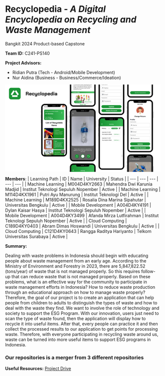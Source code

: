 # Recyclopedia - _A Digital Encyclopedia on Recycling and Waste Management_

Bangkit 2024 Product-based Capstone


**Team ID:** 
C241-PS140

**Project Advisors:**
- Ridian Putra (Tech - Android/Mobile Development)
- Nur Aidina (Business - Business/Commerce/Ideation)


<p align="center"><img align="center" src="https://raw.githubusercontent.com/Recyclopedia/.github/main/profile/Nude%20Neutral%20Aesthetic%20Minimalist%20Skincare%20Studio%20Phone%20Mockup%20Instagram%20Post%20(Presentation).png" /></p>


**Members**:
| Learning Path | ID |  Name | University | Status |
| --- | --- |  --- | --- |  --- |
| Machine Learning | M004D4KY2663 |  Mahendra Dwi Karunia Madjid | Institut Teknologi Sepuluh Nopember |  Active |
| Machine Learning | M114D4KX1961 |  Putri Ayu Manurung | Institut Teknologi Del |  Active |
| Machine Learning | M189D4KX2525 |  Rosalia Dina Marina Sipahutar | Universitas Bengkulu |  Active |
| Mobile Development | A004D4KY4191 |  Dylan Kaisar Hasya | Institut Teknologi Sepuluh Nopember |  Active |
| Mobile Development | A004D4KY3499 |  Afanda Mirza Lutfirahman | Institut Teknologi Sepuluh Nopember |  Active |
| Cloud Computing | C189D4KY0403 | Abram Dimas Hoswandi | Universitas Bengkulu |  Active |
| Cloud Computing | C121D4KY0643 | Rangga Raditya Hariyanto | Telkom Universitas Surabaya |  Active |

**Summary:**

Dealing with waste problems in Indonesia should begin with educating people about waste management from an early age. According to the Ministry of Environment and Forestry in 2023, there are 5,847,822.52 (tons/year) of waste that is not managed properly. So this requires follow-up that can reduce waste that is not managed properly. Based on these problems, what is an effective way for the community to participate in waste management efforts in Indonesia? How to reduce waste production through an educational approach on how to manage waste properly? Therefore, the goal of our project is to create an application that can help people from children to adults to distinguish the types of waste and how to deal with the waste they find. We want to involve the role of technology and society to support the ESG Program. With our innovation, users just need to scan the type of waste found, then the application will display how to recycle it into useful items. After that, every people can practice it and then collect the processed results to our application to get points for processing waste. Therefore, with everyone participating in recycling waste around us, waste can be turned into more useful items to support ESG programs in Indonesia.

### Our repositories is a merger from 3 different repositories

**Useful Resources:**
[Project Drive](-)


